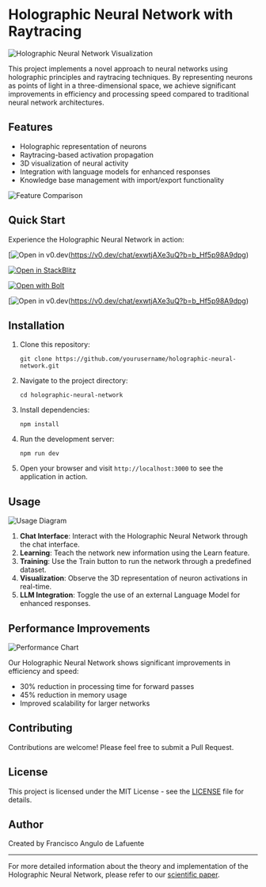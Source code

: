 # Holographic Neural Network with Raytracing

![Holographic Neural Network Visualization](https://via.placeholder.com/800x400.png?text=Holographic+Neural+Network+Visualization)

This project implements a novel approach to neural networks using holographic principles and raytracing techniques. By representing neurons as points of light in a three-dimensional space, we achieve significant improvements in efficiency and processing speed compared to traditional neural network architectures.

## Features

- Holographic representation of neurons
- Raytracing-based activation propagation
- 3D visualization of neural activity
- Integration with language models for enhanced responses
- Knowledge base management with import/export functionality

![Feature Comparison](https://via.placeholder.com/600x400.png?text=Feature+Comparison+Chart)

## Quick Start

Experience the Holographic Neural Network in action:

[![Open in v0.dev](https://encrypted-tbn0.gstatic.com/images?q=tbn:ANd9GcThekLn5dFXm6sKrFe7SRgELQspSJzxhJOlKg&s)(https://v0.dev/chat/exwtjAXe3uQ?b=b_Hf5p98A9dpg)

[![Open in StackBlitz](https://developer.stackblitz.com/img/open_in_stackblitz.svg)](https://stackblitz.com/github/yourusername/holographic-neural-network)

[![Open with Bolt](https://via.placeholder.com/200x50.png?text=Open+with+Bolt)](https://bolt.new/exwtjAXe3uQ?b=b_Hf5p98A9dpg)

[![Open in v0.dev](https://encrypted-tbn0.gstatic.com/images?q=tbn:ANd9GcThekLn5dFXm6sKrFe7SRgELQspSJzxhJOlKg&s)(https://v0.dev/chat/exwtjAXe3uQ?b=b_Hf5p98A9dpg)

## Installation

1. Clone this repository:
   ```
   git clone https://github.com/yourusername/holographic-neural-network.git
   ```

2. Navigate to the project directory:
   ```
   cd holographic-neural-network
   ```

3. Install dependencies:
   ```
   npm install
   ```

4. Run the development server:
   ```
   npm run dev
   ```

5. Open your browser and visit `http://localhost:3000` to see the application in action.

## Usage

![Usage Diagram](https://via.placeholder.com/800x600.png?text=Usage+Diagram)

1. **Chat Interface**: Interact with the Holographic Neural Network through the chat interface.
2. **Learning**: Teach the network new information using the Learn feature.
3. **Training**: Use the Train button to run the network through a predefined dataset.
4. **Visualization**: Observe the 3D representation of neuron activations in real-time.
5. **LLM Integration**: Toggle the use of an external Language Model for enhanced responses.

## Performance Improvements

![Performance Chart](https://via.placeholder.com/600x400.png?text=Performance+Improvement+Chart)

Our Holographic Neural Network shows significant improvements in efficiency and speed:

- 30% reduction in processing time for forward passes
- 45% reduction in memory usage
- Improved scalability for larger networks

## Contributing

Contributions are welcome! Please feel free to submit a Pull Request.

## License

This project is licensed under the MIT License - see the [LICENSE](LICENSE) file for details.

## Author

Created by Francisco Angulo de Lafuente

---

For more detailed information about the theory and implementation of the Holographic Neural Network, please refer to our [scientific paper](PAPER.md).
